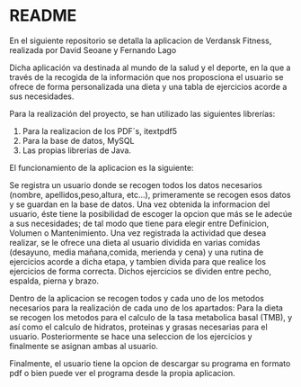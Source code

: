 # 			README

En el siguiente repositorio se detalla la aplicacion de Verdansk Fitness, realizada por David Seoane y Fernando Lago 

Dicha aplicación va destinada al mundo de la salud y el deporte, en la que a través de la recogida de la información que nos proposciona el usuario se ofrece de forma personalizada una dieta y una tabla de ejercicios acorde a sus necesidades.

Para la realización del proyecto, se han utilizado las siguientes librerías:

1. Para la realizacion de los PDF´s, itextpdf5
2. Para la base de datos, MySQL
3. Las propias librerias de Java.

El funcionamiento de la aplicacion es la siguiente: 

Se registra un usuario donde se recogen todos los datos necesarios (nombre, apellidos,peso,altura, etc...), primeramente se recogen esos datos y se guardan en la base de datos. Una vez obtenida la informacion del usuario, éste tiene la posibilidad de escoger la opcion que más se le adecúe a sus necesidades; de tal modo que tiene para elegir entre Definicion, Volumen o Mantenimiento. Una vez registrada la actividad que desea realizar, se le ofrece una dieta al usuario dividida en varias comidas (desayuno, media mañana,comida, merienda y cena) y una rutina de ejercicios acorde a dicha etapa, y tambien divida para que realice los ejercicios de forma correcta. Dichos ejercicios se dividen entre pecho, espalda, pierna y brazo.

Dentro de la aplicacion se recogen todos y cada uno de los metodos necesarios para la realización de cada uno de los apartados: Para la dieta se recogen los metodos para el calculo de la tasa metabolica basal (TMB), y así como el calculo de hidratos, proteinas y grasas necesarias para el usuario. Posteriormente se hace una seleccion de los ejercicios y finalmente se asignan ambas al usuario.

Finalmente, el usuario tiene la opcion de descargar su programa en formato pdf o bien puede ver el programa desde la propia aplicacion.





